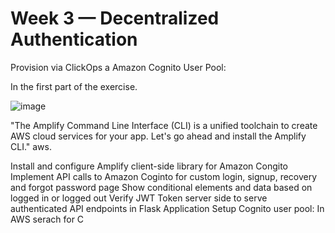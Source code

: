 # Week 3 — Decentralized Authentication

Provision via ClickOps a Amazon Cognito User Pool:

In the first part of the exercise. 


![image](https://user-images.githubusercontent.com/124897604/227403464-e6cb59de-c08b-4125-87b3-e05f6fae79eb.png)





"The Amplify Command Line Interface (CLI) is a unified toolchain to create AWS cloud services for your app. Let's go ahead and install the Amplify CLI." aws.






Install and configure Amplify client-side library for Amazon Congito
Implement API calls to Amazon Coginto for custom login, signup, recovery and forgot password page
Show conditional elements and data based on logged in or logged out
Verify JWT Token server side to serve authenticated API endpoints in Flask Application
Setup Cognito user pool:
In AWS serach for C
